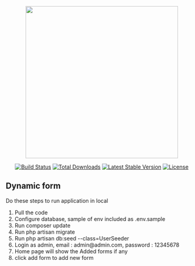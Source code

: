 <p align="center"><a href="https://laravel.com" target="_blank"><img src="https://raw.githubusercontent.com/laravel/art/master/logo-lockup/5%20SVG/2%20CMYK/1%20Full%20Color/laravel-logolockup-cmyk-red.svg" width="400"></a></p>

<p align="center">
<a href="https://travis-ci.org/laravel/framework"><img src="https://travis-ci.org/laravel/framework.svg" alt="Build Status"></a>
<a href="https://packagist.org/packages/laravel/framework"><img src="https://poser.pugx.org/laravel/framework/d/total.svg" alt="Total Downloads"></a>
<a href="https://packagist.org/packages/laravel/framework"><img src="https://poser.pugx.org/laravel/framework/v/stable.svg" alt="Latest Stable Version"></a>
<a href="https://packagist.org/packages/laravel/framework"><img src="https://poser.pugx.org/laravel/framework/license.svg" alt="License"></a>
</p>



## Dynamic form
Do these steps to run application in local
<ol>
    <li>Pull the code</li>
<li>Configure database, sample of env included as .env.sample</li>
<li>Run composer update</li>
<li>Run php artisan migrate</li>
<li>Run php artisan db:seed --class=UserSeeder</li>
<li>Login as admin, email : admin@admin.com, password : 12345678</li>
<li>Home page will show the Added forms if any</li>
<li>click add form to add new form</li>  
</ol>
